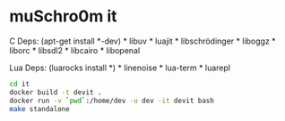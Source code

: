 muSchro0m it
============


C Deps: (apt-get install *-dev)
    * libuv
    * luajit
    * libschrödinger
    * liboggz
    * liborc
    * libsdl2
    * libcairo
    * libopenal

Lua Deps: (luarocks install *)
    * linenoise
    * lua-term
    * luarepl

```bash
cd it
docker build -t devit .
docker run -v `pwd`:/home/dev -u dev -it devit bash
make standalone
```

